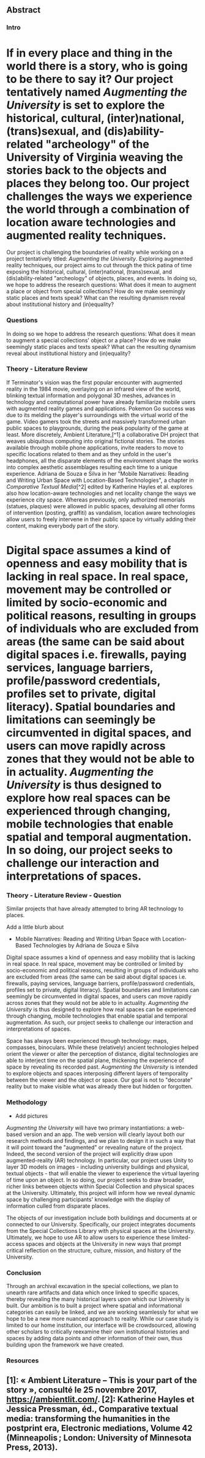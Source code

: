 ## Abstract

### Intro

If in every place and thing in the world there is a story, who is going to be there to say it? Our project tentatively named *Augmenting the University* is set to explore the historical, cultural, (inter)national, (trans)sexual, and (dis)ability-related "archeology" of the University of Virginia weaving the stories back to the objects and places they belong too. Our project challenges the ways we experience the world through a combination of location aware technologies and augmented reality techniques.  
=======
Our project is challenging the boundaries of reality while working on a project tentatively titled: *Augmenting the University*. Exploring augmented reality techniques, our project aims to cut through the thick patina of time exposing the historical, cultural, (inter)national, (trans)sexual, and (dis)ability-related "archeology" of objects, places, and events. In doing so, we hope to address the research questions: What does it mean to augment a place or object from special collections? How do we make seemingly static places and texts speak? What can the resulting dynamism reveal about institutional history and (in)equality?


### Questions 
In doing so we hope to address the research questions: What does it mean to augment a special collections' object or a place? How do we make seemingly static places and texts speak? What can the resulting dynamism reveal about institutional history and (in)equality?

### Theory - Literature Review  
If Terminator's vision was the first popular encounter with augmented reality in the 1984 movie, overlaying on an infrared view of the world, blinking textual information and polygonal 3D meshes, advances in technology and computational power have already familiarize mobile users with augmented reality games and applications. Pokemon Go success was due to its melding the player's surroundings with the virtual world of the game. Video gamers took the streets and massively transformed urban public spaces to playgrounds, during the peak popularity of the game at least. More discretely, Ambient Literature,[^1] a collaborative DH project that weaves ubiquitous computing into original fictional stories. The stories available through mobile phone applications, invite readers to move to specific locations related to them and as they unfold in the user's headphones, all the disparate elements of the environment shape the works into complex aesthetic assemblages resulting each time to a unique experience. Adriana de Souza e Silva in her "Mobile Narratives: Reading and Writing Urban Space with Location-Based Technologies", a chapter in _Comparative Textual Media_[^2] edited by Katherine Hayles et al. explores also how location-aware technologies and net locality change the ways we experience city space. Whereas previously, only authorized memorials (statues, plaques) were allowed in public spaces, devaluing all other forms of intervention (posting, graffiti) as vandalism, location aware technologies allow users to freely intervene in their public space by virtually adding their content, making everybody part of the story.       



Digital space assumes a kind of openness and easy mobility that is lacking in real space. In real space, movement may be controlled or limited by socio-economic and political reasons, resulting in groups of individuals who are excluded from areas (the same can be said about digital spaces i.e. firewalls, paying services, language barriers, profile/password credentials, profiles set to private, digital literacy). Spatial boundaries and limitations can seemingly be circumvented in digital spaces, and users can move rapidly across zones that they would not be able to in actuality. *Augmenting the University* is thus designed to explore how real spaces can be experienced through changing, mobile technologies that enable spatial and temporal augmentation. In so doing, our project seeks to challenge our interaction and interpretations of spaces.
=======
### Theory - Literature Review - Question 
Similar projects that have already attempted to bring AR technology to places. 

Add a little blurb about
- Mobile Narratives: Reading and Writing Urban Space with Location-Based Technologies by Adriana de Souza e Silva 

Digital space assumes a kind of openness and easy mobility that is lacking in real space. In real space, movement may be controlled or limited by socio-economic and political reasons, resulting in groups of individuals who are excluded from areas (the same can be said about digital spaces i.e. firewalls, paying services, language barriers, profile/password credentials, profiles set to private, digital literacy). Spatial boundaries and limitations can seemingly be circumvented in digital spaces, and users can move rapidly across zones that they would not be able to in actuality. *Augmenting the University* is thus designed to explore how real spaces can be experienced through changing, mobile technologies that enable spatial and temporal augmentation. As such, our project seeks to challenge our interaction and interpretations of spaces.


Space has always been experienced through technology: maps, compasses, binoculars. While these (relatively) ancient technologies helped orient the viewer or alter the perception of distance, digital technologies are able to interject time on the spatial plane, thickening the experience of space by revealing its recorded past. *Augmenting the University* is intended to explore objects and spaces interposing different layers of temporality between the viewer and the object or space. Our goal is not to "decorate" reality but to make visible what was already there but hidden or forgotten.        



### Methodology
+ Add pictures 


*Augmenting the University* will have two primary instantiations: a web-based version and an app. The web version will clearly layout both our research methods and findings, and we plan to design it in such a way that it will point toward the "augmented" or revealing nature of the project. Indeed, the second version of the project will explicitly draw upon augmented-reality (AR) technology. In particular, our project uses Unity to layer 3D models on images - including university buildings and physical, textual objects - that will enable the viewer to experience the virtual layering of time upon an object. In so doing, our project seeks to draw broader, richer links between objects within Special Collection and physical spaces at the University. Ultimately, this project will inform how we reveal dynamic space by challenging participants' knowledge with the display of information culled from disparate places.

The objects of our investigation include both buildings and documents at or connected to our University. Specifically, our project integrates documents from the Special Collections Library with physical spaces at the University. Ultimately, we hope to use AR to allow users to experience these limited-access spaces and objects at the University in new ways that prompt critical reflection on the structure, culture, mission, and history of the University.

### Conclusion
Through an archival excavation in the special collections, we plan to unearth rare artifacts and data which once linked to specific spaces, thereby revealing the many historical layers upon which our University is built. Our ambition is to built a project where spatial and informational categories can easily be linked, and we are working seamlessly for what we hope to be a new more nuanced approach to reality. While our case study is limited to our home institution, our interface will be crowdsourced, allowing other scholars to critically reexamine their own institutional histories and spaces by adding data points and other information of their own, thus building upon the framework we have created.

### Resources 
[1]: « Ambient Literature – This is your part of the story », consulté le 25 novembre 2017, https://ambientlit.com/.
[2]: Katherine Hayles et Jessica Pressman, éd., Comparative textual media: transforming the humanities in the postprint era, Electronic mediations, Volume 42 (Minneapolis ; London: University of Minnesota Press, 2013).
- 
